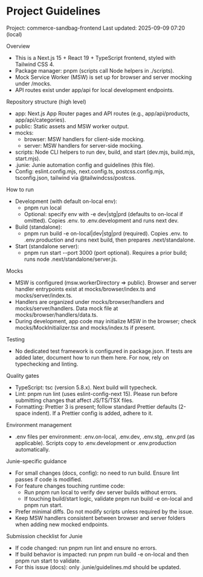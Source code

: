 # Project Guidelines

Project: commerce-sandbag-frontend
Last updated: 2025-09-09 07:20 (local)

Overview
- This is a Next.js 15 + React 19 + TypeScript frontend, styled with Tailwind CSS 4.
- Package manager: pnpm (scripts call Node helpers in ./scripts).
- Mock Service Worker (MSW) is set up for browser and server mocking under /mocks.
- API routes exist under app/api for local development endpoints.

Repository structure (high level)
- app: Next.js App Router pages and API routes (e.g., app/api/products, app/api/categories).
- public: Static assets and MSW worker output.
- mocks:
  - browser: MSW handlers for client-side mocking.
  - server: MSW handlers for server-side mocking.
- scripts: Node CLI helpers to run dev, build, and start (dev.mjs, build.mjs, start.mjs).
- .junie: Junie automation config and guidelines (this file).
- Config: eslint.config.mjs, next.config.ts, postcss.config.mjs, tsconfig.json, tailwind via @tailwindcss/postcss.

How to run
- Development (with default on-local env):
  - pnpm run local
  - Optional: specify env with -e dev|stg|prd (defaults to on-local if omitted). Copies .env.<env> to .env.development and runs next dev.
- Build (standalone):
  - pnpm run build -e on-local|dev|stg|prd (required). Copies .env.<env> to .env.production and runs next build, then prepares .next/standalone.
- Start (standalone server):
  - pnpm run start --port 3000 (port optional). Requires a prior build; runs node .next/standalone/server.js.

Mocks
- MSW is configured (msw.workerDirectory => public). Browser and server handler entrypoints exist at mocks/browser/index.ts and mocks/server/index.ts.
- Handlers are organized under mocks/browser/handlers and mocks/server/handlers. Data mock file at mocks/browser/handlers/data.ts.
- During development, app code may initialize MSW in the browser; check mocks/MockInitializer.tsx and mocks/index.ts if present.

Testing
- No dedicated test framework is configured in package.json. If tests are added later, document how to run them here. For now, rely on typechecking and linting.

Quality gates
- TypeScript: tsc (version 5.8.x). Next build will typecheck.
- Lint: pnpm run lint (uses eslint-config-next 15). Please run before submitting changes that affect JS/TS/TSX files.
- Formatting: Prettier 3 is present; follow standard Prettier defaults (2-space indent). If a Prettier config is added, adhere to it.

Environment management
- .env files per environment: .env.on-local, .env.dev, .env.stg, .env.prd (as applicable). Scripts copy to .env.development or .env.production automatically.

Junie-specific guidance
- For small changes (docs, config): no need to run build. Ensure lint passes if code is modified.
- For feature changes touching runtime code:
  - Run pnpm run local to verify dev server builds without errors.
  - If touching build/start logic, validate pnpm run build -e on-local and pnpm run start.
- Prefer minimal diffs. Do not modify scripts unless required by the issue.
- Keep MSW handlers consistent between browser and server folders when adding new mocked endpoints.

Submission checklist for Junie
- If code changed: run pnpm run lint and ensure no errors.
- If build behavior is impacted: run pnpm run build -e on-local and then pnpm run start to validate.
- For this issue (docs): only .junie/guidelines.md should be updated.
